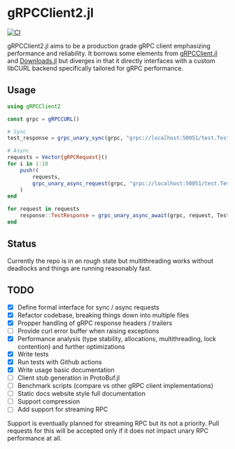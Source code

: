 # gRPCClient2.jl

[![CI](https://github.com/csvance/gRPCClient2.jl/actions/workflows/ci.yml/badge.svg)](https://github.com/csvance/gRPCClient2.jl/actions/workflows/ci.yml)

gRPCClient2.jl aims to be a production grade gRPC client emphasizing performance and reliability. It borrows some elements from [gRPCClient.jl](https://github.com/JuliaComputing/gRPCClient.jl) and [Downloads.jl](https://github.com/JuliaLang/Downloads.jl) but diverges in that it directly interfaces with a custom libCURL backend specifically tailored for gRPC performance.

## Usage

```julia
using gRPCClient2

const grpc = gRPCCURL()

# Sync
test_response = grpc_unary_sync(grpc, "grpc://localhost:50051/test.TestService/TestRPC", TestRequest(1), TestResponse)

# Async
requests = Vector{gRPCRequest}()
for i in 1:10
    push!(
        requests, 
        grpc_unary_async_request(grpc, "grpc://localhost:50051/test.TestService/TestRPC", TestRequest(1))
    )
end

for request in requests
    response::TestResponse = grpc_unary_async_await(grpc, request, TestResponse)
end
```

## Status

Currently the repo is in an rough state but multithreading works without deadlocks and things are running reasonably fast.

## TODO

- [x] Define formal interface for sync / async requests
- [x] Refactor codebase, breaking things down into multiple files
- [x] Propper handling of gRPC response headers / trailers
- [ ] Provide curl error buffer when raising exceptions
- [x] Performance analysis (type stability, allocations, multithreading, lock contention) and further optimizations
- [x] Write tests
- [x] Run tests with Github actions
- [x] Write usage basic documentation
- [ ] Client stub generation in ProtoBuf.jl
- [ ] Benchmark scripts (compare vs other gRPC client implementations)
- [ ] Static docs website style full documentation 
- [ ] Support compression
- [ ] Add support for streaming RPC

Support is eventually planned for streaming RPC but its not a priority. Pull requests for this will be accepted only if it does not impact unary RPC performance at all.
